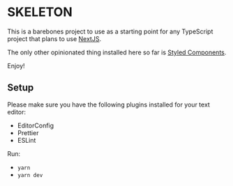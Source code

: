 # SKELETON

This is a barebones project to use as a starting point for any TypeScript project that plans to use [NextJS](https://nextjs.org).

The only other opinionated thing installed here so far is [Styled Components](https://styled-components.com/).

Enjoy!

## Setup

Please make sure you have the following plugins installed for your text editor:

- EditorConfig
- Prettier
- ESLint

Run:

- `yarn`
- `yarn dev`
